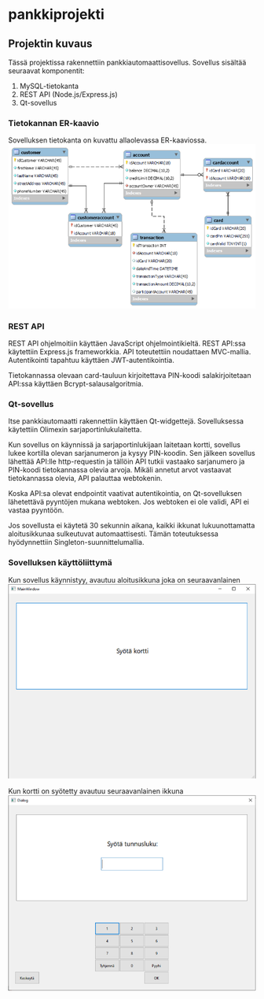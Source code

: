 # pankkiprojekti

## Projektin kuvaus

Tässä projektissa rakennettiin pankkiautomaattisovellus. Sovellus sisältää seuraavat komponentit: 
<ol>
<li>MySQL-tietokanta </li>
<li>REST API (Node.js/Express.js)</li>
<li>Qt-sovellus</li>
</ol>

### Tietokannan ER-kaavio

Sovelluksen tietokanta on kuvattu allaolevassa ER-kaaviossa.
<img src="img/er.png">

### REST API

REST API ohjelmoitiin käyttäen JavaScript ohjelmointikieltä.
REST API:ssa käytettiin Express.js frameworkkia. API toteutettiin noudattaen MVC-mallia. Autentikointi tapahtuu käyttäen JWT-autentikointia.

Tietokannassa olevaan card-tauluun kirjoitettava PIN-koodi salakirjoitetaan API:ssa käyttäen Bcrypt-salausalgoritmia.

### Qt-sovellus

Itse pankkiautomaatti rakennettiin käyttäen Qt-widgettejä. Sovelluksessa käytettiin Olimexin sarjaportinlukulaitetta.

Kun sovellus on käynnissä ja sarjaportinlukijaan laitetaan kortti, sovellus lukee kortilla olevan sarjanumeron ja kysyy PIN-koodin. Sen jälkeen sovellus lähettää API:lle http-requestin ja tällöin API tutkii vastaako sarjanumero ja PIN-koodi tietokannassa olevia arvoja. Mikäli annetut arvot vastaavat tietokannassa olevia, API palauttaa webtokenin.

Koska API:sa olevat endpointit vaativat autentikointia, on Qt-sovelluksen lähetettävä pyyntöjen mukana webtoken. Jos webtoken ei ole validi, API ei vastaa pyyntöön.

Jos sovellusta ei käytetä 30 sekunnin aikana, kaikki ikkunat lukuunottamatta aloitusikkunaa sulkeutuvat automaattisesti. Tämän toteutuksessa hyödynnettiin Singleton-suunnittelumallia.

### Sovelluksen käyttöliittymä

Kun sovellus käynnistyy, avautuu aloitusikkuna joka on seuraavanlainen
<img src="img/ui1.PNG">

Kun kortti on syötetty avautuu seuraavanlainen ikkuna
<img src="img/ui2.PNG">